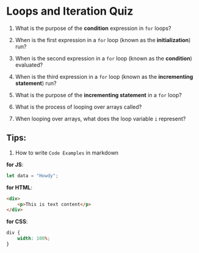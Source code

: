 # Loops and Iteration Quiz

1. What is the purpose of the **condition** expression in `for` loops?

2. When is the first expression in a `for` loop (known as the **initialization**) run?

3. When is the second expression in a `for` loop (known as the **condition**) evaluated?

4. When is the third expression in a `for` loop (known as the **incrementing statement**) run?

5. What is the purpose of the **incrementing statement** in a `for` loop?

6. What is the process of looping over arrays called?

7. When looping over arrays, what does the loop variable `i` represent?

## Tips:

1. How to write `Code Examples` in markdown

**for JS**:

```javascript
let data = "Howdy";
```

**for HTML**:

```html
<div>
    <p>This is text content</p>
</div>
```

**for CSS**:

```css
div {
    width: 100%;
}
```

